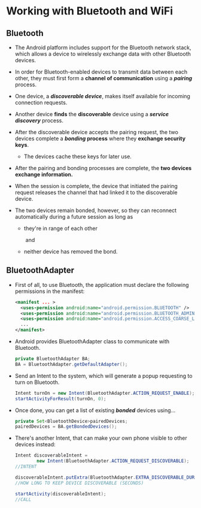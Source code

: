 # Working with Bluetooth and WiFi

## Bluetooth

- The Android platform includes support for the Bluetooth network stack, which allows a device to wirelessly exchange data with other Bluetooth devices.

- In order for Bluetooth-enabled devices to transmit data between each other, they must first form a **channel of communication** using a ***pairing*** process. 

- One device, a ***discoverable device***, makes itself available for incoming connection requests. 

- Another device **finds** the **discoverable** device using a ***service discovery*** process. 

- After the discoverable device accepts the pairing request, the two devices complete a ***bonding* process** where they **exchange security keys**. 

  - The devices cache these keys for later use. 

- After the pairing and bonding processes are complete, the **two devices exchange information.** 

- When the session is complete, the device that initiated the pairing request releases the channel that had linked it to the discoverable device. 

- The two devices remain bonded, however, so they can reconnect automatically during a future session as long as 

  - they're in range of each other 

    ​	and 

  - neither device has removed the bond.

## BluetoothAdapter

- First of all, to use Bluetooth, the application must declare the following permissions in the manifest:

  ```xml
  <manifest ... >
    <uses-permission android:name="android.permission.BLUETOOTH" />
    <uses-permission android:name="android.permission.BLUETOOTH_ADMIN" />
    <uses-permission android:name="android.permission.ACCESS_COARSE_LOCATION" />
    ...
  </manifest>
  ```

- Android provides BluetoothAdapter class to communicate with Bluetooth. 

  ```java
  private BluetoothAdapter BA;
  BA = BluetoothAdapter.getDefaultAdapter();
  ```

- Send an Intent to the system, which will generate a popup requesting to turn on Bluetooth.

  ```java
  Intent turnOn = new Intent(BluetoothAdapter.ACTION_REQUEST_ENABLE);
  startActivityForResult(turnOn, 0);     
  ```

- Once done, you can get a list of existing ***bonded*** devices using...

  ```java
  private Set<BluetoothDevice>pairedDevices;
  pairedDevices = BA.getBondedDevices();
  ```

- There's another Intent, that can make your own phone visible to other devices instead:

  ```java
  Intent discoverableIntent =
          new Intent(BluetoothAdapter.ACTION_REQUEST_DISCOVERABLE);
  //INTENT

  discoverableIntent.putExtra(BluetoothAdapter.EXTRA_DISCOVERABLE_DURATION, 300);
  //HOW LONG TO KEEP DEVICE DISCOVERABLE (SECONDS)

  startActivity(discoverableIntent);
  //CALL
  ```

